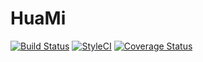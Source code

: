 HuaMi
=====

[![Build Status](https://travis-ci.org/rpnanhai/HuaMi.svg?branch=master)](https://travis-ci.org/rpnanhai/HuaMi)
[![StyleCI](https://styleci.io/repos/76835858/shield?branch=master)](https://styleci.io/repos/76835858)
[![Coverage Status](https://coveralls.io/repos/github/rpnanhai/huami/badge.svg?branch=master)](https://coveralls.io/github/rpnanhai/huami?branch=master)
